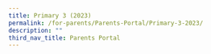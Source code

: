 ```yaml
---
title: Primary 3 (2023)
permalink: /for-parents/Parents-Portal/Primary-3-2023/
description: ""
third_nav_title: Parents Portal
---
```

